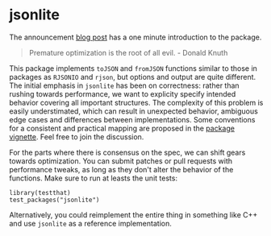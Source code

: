 jsonlite
========

The announcement [blog post](https://public.opencpu.org/posts/jsonlite-a-smarter-json-encoder/) has a one minute introduction to the package.

> Premature optimization is the root of all evil. - Donald Knuth

This package implements `toJSON` and `fromJSON` functions similar to those in packages as `RJSONIO` and `rjson`, but options and output are quite different. The initial emphasis in `jsonlite` has been on correctness: rather than rushing towards performance, we want to explicity specify intended behavior covering all important structures. The complexity of this problem is easily understimated, which can result in unexpected behavior, ambiguous edge cases and differences between implementations. Some conventions for a consistent and practical mapping are proposed in the [package vignette](http://cran.r-project.org/web/packages/jsonlite/vignettes/json-mapping.pdf). Feel free to join the discussion. 

For the parts where there is consensus on the spec, we can shift gears towards optimization. You can submit patches or pull requests with performance tweaks, as long as they don't alter the behavior of the functions. Make sure to run at leasts the unit tests:

    library(testthat)
    test_packages("jsonlite")

Alternatively, you could reimplement the entire thing in something like C++ and use `jsonlite` as a reference implementation.
